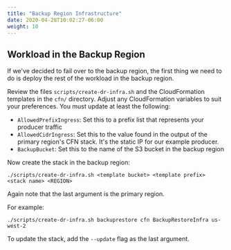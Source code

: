 ```yaml
---
title: "Backup Region Infrastructure"
date: 2020-04-28T10:02:27-06:00
weight: 10
---
```


## Workload in the Backup Region

If we've decided to fail over to the backup region, the first thing we need to do is deploy the rest of the workload in the backup region.

Review the files `scripts/create-dr-infra.sh` and the CloudFormation templates in the `cfn/` directory. Adjust any CloudFormation variables to suit your preferences.  You must update at least the following:

* `AllowedPrefixIngress`: Set this to a prefix list that represents your producer traffic
* `AllowedCidrIngress`: Set this to the value found in the output of the primary region's CFN stack.  It's the static IP for our example producer.
* `BackupBucket`: Set this to the name of the S3 bucket in the backup region

Now create the stack in the backup region:

    ./scripts/create-dr-infra.sh <template bucket> <template prefix> <stack name> <REGION>

Again note that the last argument is the primary region.

For example:

    ./scripts/create-dr-infra.sh backuprestore cfn BackupRestoreInfra us-west-2

To update the stack, add the `--update` flag as the last argument.